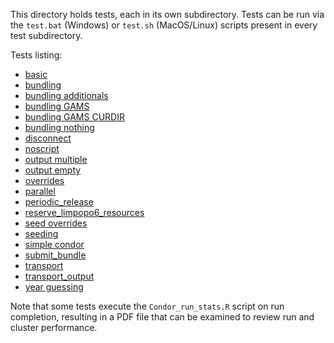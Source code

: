 This directory holds tests, each in its own subdirectory. Tests can
be run via the `test.bat` (Windows) or `test.sh` (MacOS/Linux) scripts present in every test subdirectory.

Tests listing:
- [basic](basic/purpose.md)
- [bundling](bundling/purpose.md)
- [bundling additionals](bundling_additionals/purpose.md)
- [bundling GAMS](bundling_GAMS/purpose.md)
- [bundling GAMS CURDIR](bundling_GAMS_CURDIR/purpose.md)
- [bundling nothing](bundling_nothing/purpose.md)
- [disconnect](disconnect/purpose.md)
- [noscript](noscript/purpose.md)
- [output multiple](output_multiple/purpose.md)
- [output empty](output_empty/purpose.md)
- [overrides](overrides/purpose.md)
- [parallel](parallel/purpose.md)
- [periodic_release](periodic_release/purpose.md)
- [reserve_limpopo6_resources](reserve_limpopo6_resources/purpose.md)
- [seed overrides](seed_overrides/purpose.md)
- [seeding](seeding/purpose.md)
- [simple condor](simple_condor/purpose.md)
- [submit_bundle](submit_bundle/purpose.md)
- [transport](transport/purpose.md)
- [transport_output](transport_output/purpose.md)
- [year guessing](year_guessing/purpose.md)

Note that some tests execute the `Condor_run_stats.R` script on run
completion, resulting in a PDF file that can be examined to review
run and cluster performance.
